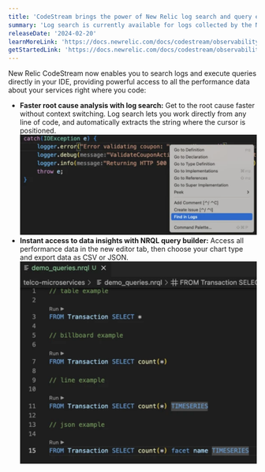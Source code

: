 ```yaml
---
title: 'CodeStream brings the power of New Relic log search and query experiences right to your IDE'
summary: 'Log search is currently available for logs collected by the New Relic APM agent or by using the OpenTelemetry integration.'
releaseDate: '2024-02-20'
learnMoreLink: 'https://docs.newrelic.com/docs/codestream/observability/query-builder/'
getStartedLink: 'https://docs.newrelic.com/docs/codestream/observability/log-search/'
---
```


New Relic CodeStream now enables you to search logs and execute queries directly in your IDE, providing powerful access to all the performance data about your services right where you code:

* **Faster root cause analysis with log search:** Get to the root cause faster without context switching. Log search lets you work directly from any line of code, and automatically extracts the string where the cursor is positioned.
    !["Screenshot showing log search in IDE"](./images/log_search.png "Screenshot showing log search in IDE")
* **Instant access to data insights with NRQL query builder:** Access all performance data in the new editor tab, then choose your chart type and export data as CSV or JSON.
    !["Screenshot showing query"](./images/query_new.png "Screenshot showing query feature")
 


 





